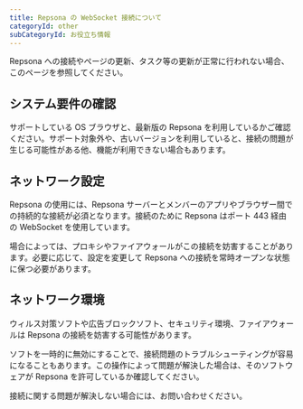 ```yaml
---
title: Repsona の WebSocket 接続について
categoryId: other
subCategoryId: お役立ち情報
---
```


Repsona への接続やページの更新、タスク等の更新が正常に行われない場合、このページを参照してください。

## システム要件の確認

サポートしている OS ブラウザと、最新版の Repsona を利用しているかご確認ください。サポート対象外や、古いバージョンを利用していると、接続の問題が生じる可能性がある他、機能が利用できない場合もあります。

## ネットワーク設定

Repsona の使用には、Repsona サーバーとメンバーのアプリやブラウザー間での持続的な接続が必須となります。接続のために Repsona はポート 443 経由の WebSocket を使用しています。

場合によっては、プロキシやファイアウォールがこの接続を妨害することがあります。必要に応じて、設定を変更して Repsona への接続を常時オープンな状態に保つ必要があります。

## ネットワーク環境

ウィルス対策ソフトや広告ブロックソフト、セキュリティ環境、ファイアウォールは Repsona の接続を妨害する可能性があります。

ソフトを一時的に無効にすることで、接続問題のトラブルシューティングが容易になることもあります。この操作によって問題が解決した場合は、そのソフトウェアが Repsona を許可しているか確認してください。

接続に関する問題が解決しない場合には、お問い合わせください。
